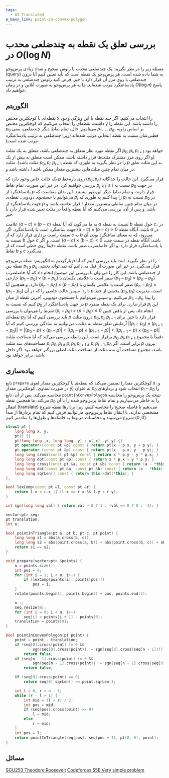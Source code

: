 ```yaml
---
tags:
  - AI Translated
e_maxx_link: point-in-convex-polygon
---
```


# بررسی تعلق یک نقطه به چندضلعی محدب در $O(\log N)$

مسئله زیر را در نظر بگیرید: یک چندضلعی محدب با رئوس صحیح و تعداد زیادی پرس‌وجو (query) به شما داده شده است. هر پرس‌وجو یک نقطه است که باید تعیین کنیم آیا درون چندضلعی یا روی مرز آن قرار دارد یا خیر. فرض کنید رئوس چندضلعی به ترتیب پادساعتگرد مرتب شده‌اند. ما به هر پرس‌وجو به صورت آنلاین و در زمان $O(\log n)$ پاسخ خواهیم داد.

## الگوریتم
نقطه‌ای با کوچکترین مختص x را انتخاب می‌کنیم. اگر چند نقطه با این ویژگی وجود داشت، نقطه‌ای را انتخاب می‌کنیم که کوچکترین مختص y را داشته باشد. این نقطه را $p_0$ می‌نامیم.
حال، تمام نقاط دیگر چندضلعی، یعنی $p_1,\dots,p_n$، بر اساس زاویه قطبی‌شان نسبت به نقطه انتخابی مرتب شده‌اند (زیرا چندضلعی به ترتیب پادساعتگرد مرتب شده است).

اگر نقطه مورد نظر متعلق به چندضلعی باشد، متعلق به یک مثلث $p_0, p_i, p_{i + 1}$ خواهد بود (و اگر روی مرز مشترک مثلث‌ها قرار داشته باشد، ممکن است متعلق به بیش از یک مثلث باشد).
مثلث $p_0, p_i, p_{i + 1}$ را در نظر بگیرید به طوری که نقطه $p$ به این مثلث تعلق داشته باشد و $i$ در میان تمام چنین مثلث‌هایی بیشترین مقدار ممکن باشد.

یک حالت خاص وجود دارد که $p$ روی پاره‌خط $(p_0, p_n)$ قرار می‌گیرد. این حالت را جداگانه بررسی خواهیم کرد.
در غیر این صورت، تمام نقاط $p_j$ با $j \le i$ نسبت به $p_0$ در جهت پادساعتگرد از $p$ قرار دارند، و تمام نقاط دیگر این‌طور نیستند.
این بدان معناست که می‌توانیم با جستجوی دودویی، نقطه‌ی $p_i$ را پیدا کنیم به طوری که $p_i$ نسبت به $p_0$ در جهت پادساعتگرد از $p$ قرار *نداشته باشد* و $i$ در میان تمام چنین نقاطی بیشترین مقدار باشد.
و پس از آن، بررسی می‌کنیم که آیا نقطه واقعاً در مثلث تعیین‌شده قرار دارد یا خیر.

علامت $(a - c) \times (b - c)$ به ما می‌گوید که آیا نقطه $a$ نسبت به نقطه $b$ حول نقطه $c$، در جهت ساعتگرد است یا پادساعتگرد.
اگر $(a - c) \times (b - c) > 0$ باشد، آنگاه نقطه $a$ در سمت راست برداری قرار دارد که از $c$ به $b$ می‌رود، که به معنای ساعتگرد بودن آن نسبت به $b$ حول $c$ است.
و اگر $(a - c) \times (b - c) < 0$ باشد، آنگاه نقطه در سمت چپ، یا پادساعتگرد قرار دارد.
و اگر حاصلضرب صفر باشد، نقطه دقیقاً روی خطی است که از نقاط $b$ و $c$ می‌گذرد.

بازگردیم به الگوریتم:
نقطه پرس‌وجو $p$ را در نظر بگیرید.
ابتدا باید بررسی کنیم که آیا نقطه بین $p_1$ و $p_n$ قرار می‌گیرد.
در غیر این صورت از قبل می‌دانیم که نمی‌تواند بخشی از چندضلعی باشد.
این کار را می‌توان با بررسی این موضوع انجام داد که آیا حاصلضرب خارجی $(p_1 - p_0)\times(p - p_0)$ صفر است یا علامتی یکسان با $(p_1 - p_0)\times(p_n - p_0)$ دارد، و همچنین آیا $(p_n - p_0)\times(p - p_0)$ صفر است یا علامتی یکسان با $(p_n - p_0)\times(p_1 - p_0)$ دارد.
سپس حالت خاصی را که در آن $p$ بخشی از خط $(p_0, p_1)$ است، مدیریت می‌کنیم.
و سپس می‌توانیم با جستجوی دودویی، آخرین نقطه از میان $p_1,\dots p_n$ را پیدا کنیم که نسبت به $p_0$ در جهت پادساعتگرد از $p$ قرار *ندارد*.
برای یک نقطه منفرد $p_i$ این شرط را می‌توان با بررسی $(p_i - p_0)\times(p - p_0) \le 0$ انجام داد. پس از یافتن چنین نقطه‌ای $p_i$، باید بررسی کنیم که آیا $p$ درون مثلث $p_0, p_i, p_{i + 1}$ قرار دارد یا خیر.
برای آزمایش تعلق نقطه به مثلث، می‌توانیم به سادگی بررسی کنیم که آیا $|(p_i - p_0)\times(p_{i + 1} - p_0)| = |(p_0 - p)\times(p_i - p)| + |(p_i - p)\times(p_{i + 1} - p)| + |(p_{i + 1} - p)\times(p_0 - p)|$ برقرار است.
این رابطه بررسی می‌کند که آیا مساحت مثلث $p_0, p_i, p_{i+1}$ دقیقاً با مجموع مساحت‌های سه مثلث $p, p_0, p_i$ و $p, p_i, p_{i+1}$ و $p, p_{i+1}, p_0$ برابر است.
اگر $p$ بیرون باشد، مجموع مساحت آن سه مثلث از مساحت مثلث اصلی بزرگتر خواهد بود. اگر داخل باشد، برابر خواهد بود.

## پیاده‌سازی

تابع `prepare` تضمین می‌کند که نقطه‌ی با کوچکترین مقدار لغوی (کوچکترین مقدار x، و در صورت تساوی، کوچکترین مقدار y) به عنوان $p_0$ انتخاب شود و بردارهای $p_i - p_0$ را محاسبه می‌کند.
پس از آن، تابع `pointInConvexPolygon` نتیجه یک پرس‌وجو را محاسبه می‌کند.
ما همچنین نقطه $p_0$ را به خاطر می‌سپاریم و تمام نقاط پرس‌وجو شده را با آن انتقال (translate) می‌دهیم تا فاصله صحیح را محاسبه کنیم، زیرا بردارها نقطه شروع مشخصی ندارند.
با انتقال نقاط پرس‌وجو، می‌توانیم فرض کنیم که تمام بردارها از مبدأ $(0, 0)$ شروع می‌شوند و محاسبات مربوط به فاصله‌ها و طول‌ها را ساده‌تر کنیم.

```{.cpp file=points_in_convex_polygon}
struct pt {
    long long x, y;
    pt() {}
    pt(long long _x, long long _y) : x(_x), y(_y) {}
    pt operator+(const pt &p) const { return pt(x + p.x, y + p.y); }
    pt operator-(const pt &p) const { return pt(x - p.x, y - p.y); }
    long long cross(const pt &p) const { return x * p.y - y * p.x; }
    long long dot(const pt &p) const { return x * p.x + y * p.y; }
    long long cross(const pt &a, const pt &b) const { return (a - *this).cross(b - *this); }
    long long dot(const pt &a, const pt &b) const { return (a - *this).dot(b - *this); }
    long long sqrLen() const { return this->dot(*this); }
};

bool lexComp(const pt &l, const pt &r) {
    return l.x < r.x || (l.x == r.x && l.y < r.y);
}

int sgn(long long val) { return val > 0 ? 1 : (val == 0 ? 0 : -1); }

vector<pt> seq;
pt translation;
int n;

bool pointInTriangle(pt a, pt b, pt c, pt point) {
    long long s1 = abs(a.cross(b, c));
    long long s2 = abs(point.cross(a, b)) + abs(point.cross(b, c)) + abs(point.cross(c, a));
    return s1 == s2;
}

void prepare(vector<pt> &points) {
    n = points.size();
    int pos = 0;
    for (int i = 1; i < n; i++) {
        if (lexComp(points[i], points[pos]))
            pos = i;
    }
    rotate(points.begin(), points.begin() + pos, points.end());

    n--;
    seq.resize(n);
    for (int i = 0; i < n; i++)
        seq[i] = points[i + 1] - points[0];
    translation = points[0];
}

bool pointInConvexPolygon(pt point) {
    point = point - translation;
    if (seq[0].cross(point) != 0 &&
            sgn(seq[0].cross(point)) != sgn(seq[0].cross(seq[n - 1])))
        return false;
    if (seq[n - 1].cross(point) != 0 &&
            sgn(seq[n - 1].cross(point)) != sgn(seq[n - 1].cross(seq[0])))
        return false;

    if (seq[0].cross(point) == 0)
        return seq[0].sqrLen() >= point.sqrLen();

    int l = 0, r = n - 1;
    while (r - l > 1) {
        int mid = (l + r) / 2;
        int pos = mid;
        if (seq[pos].cross(point) >= 0)
            l = mid;
        else
            r = mid;
    }
    int pos = l;
    return pointInTriangle(seq[pos], seq[pos + 1], pt(0, 0), point);
}
```

## مسائل
[SGU253 Theodore Roosevelt](https://codeforces.com/problemsets/acmsguru/problem/99999/253)
[Codeforces 55E Very simple problem](https://codeforces.com/contest/55/problem/E)